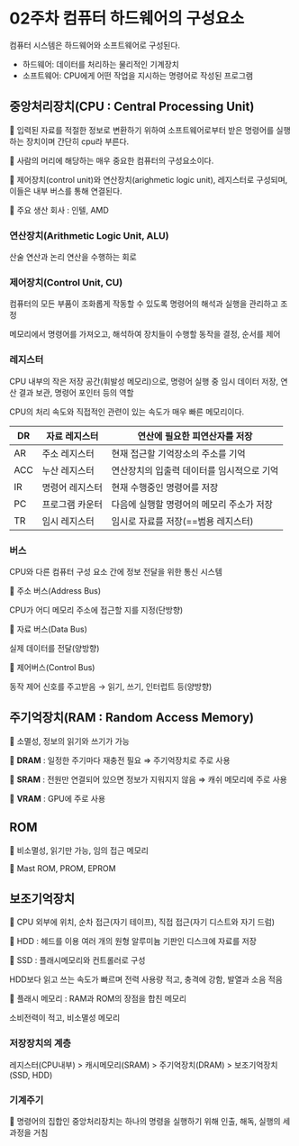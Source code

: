 # 02주차 컴퓨터 하드웨어의 구성요소

컴퓨터 시스템은 하드웨어와 소프트웨어로 구성된다.

- 하드웨어: 데이터를 처리하는 물리적인 기계장치
- 소프트웨어: CPU에게 어떤 작업을 지시하는 명령어로 작성된 프로그램

## 중앙처리장치(CPU : Central Processing Unit)

🔸 입력된 자료를 적절한 정보로 변환하기 위하여 소프트웨어로부터 받은 명령어를 실행하는 장치이며 간단히 cpu라 부른다.

🔸 사람의 머리에 해당하는 매우 중요한 컴퓨터의 구성요소이다.

🔸 제어장치(control unit)와 연산장치(arighmetic logic unit), 레지스터로 구성되며, 이들은 내부 버스를 통해 연결된다.

🔸 주요 생산 회사 : 인텔, AMD

### 연산장치(Arithmetic Logic Unit, ALU)

산술 연산과 논리 연산을 수행하는 회로

### 제어장치(Control Unit, CU)

컴퓨터의 모든 부품이 조화롭게 작동할 수 있도록 명령어의 해석과 실행을 관리하고 조정

메모리에서 명령어를 가져오고, 해석하여 장치들이 수행할 동작을 결정, 순서를 제어

### 레지스터

CPU 내부의 작은 저장 공간(휘발성 메모리)으로, 명령어 실행 중 임시 데이터 저장, 연산 결과 보관, 명령어 포인터 등의 역할

CPU의 처리 속도와 직접적인 관련이 있는 속도가 매우 빠른 메모리이다.

| DR | 자료 레지스터 | 연산에 필요한 피연산자를 저장 |
| --- | --- | --- |
| AR | 주소 레지스터 | 현재 접근할 기억장소의 주소를 기억 |
| ACC | 누산 레지스터 | 연산장치의 입출력 데이터를 임시적으로 기억 |
| IR | 명령어 레지스터 | 현재 수행중인 명령어를 저장 |
| PC | 프로그램 카운터 | 다음에 실행할 명령어의 메모리 주소가 저장 |
| TR | 임시 레지스터 | 임시로 자료를 저장(==범용 레지스터) |

### 버스

CPU와 다른 컴퓨터 구성 요소 간에 정보  전달을 위한 통신 시스템

🔸 주소 버스(Address Bus)

CPU가 어디 메모리 주소에 접근할 지를 지정(단방향)

🔸 자료 버스(Data Bus)

실제 데이터를 전달(양방향)

🔸 제어버스(Control Bus)

동작 제어 신호를 주고받음 → 읽기, 쓰기, 인터럽트 등(양방향)

## 주기억장치(RAM : Random Access Memory)

🔹 소멸성, 정보의 읽기와 쓰기가 가능

🔹 **DRAM** : 일정한 주기마다 재충전 필요 ⇒ 주기억장치로 주로 사용

🔹 **SRAM** : 전원만 연결되어 있으면 정보가 지워지지 않음 ⇒ 캐쉬 메모리에 주로 사용

🔹 **VRAM** : GPU에 주로 사용

## ROM

🔹 비소멸성, 읽기만 가능, 임의 접근 메모리

🔹 Mast ROM, PROM, EPROM

## 보조기억장치

🔹 CPU 외부에 위치, 순차 접근(자기 테이프), 직접 접근(자기 디스트와 자기 드럼)

🔹 HDD : 헤드를 이용 여러 개의 원형 알루미늄 기판인 디스크에 자료를 저장

🔹 SSD : 플래시메모리와 컨트롤러로 구성

HDD보다 읽고 쓰는 속도가 빠르며 전력 사용량 적고, 충격에 강함, 발열과 소음 적음

🔹 플래시 메모리 : RAM과 ROM의 장점을 합친 메모리

소비전력이 적고, 비소멸성 메모리

### 저장장치의 계층

레지스터(CPU내부) > 캐시메모리(SRAM)  > 주기억장치(DRAM)  > 보조기억장치(SSD, HDD)

### 기계주기

🔹 명령어의 집합인 중앙처리장치는 하나의 명령을 실행하기 위해 인출, 해독, 실행의 세과정을 거침